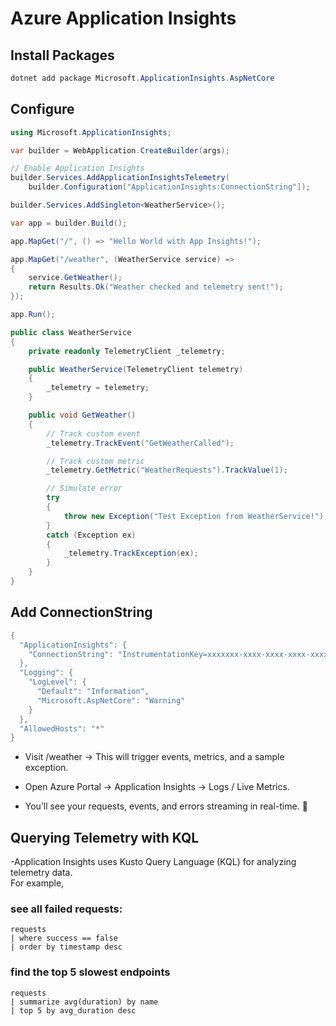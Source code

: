 # Azure Application Insights

## Install Packages 
```  cs
dotnet add package Microsoft.ApplicationInsights.AspNetCore
```

## Configure
``` cs Title="Program.cs"
using Microsoft.ApplicationInsights;

var builder = WebApplication.CreateBuilder(args);

// Enable Application Insights
builder.Services.AddApplicationInsightsTelemetry(
    builder.Configuration["ApplicationInsights:ConnectionString"]);

builder.Services.AddSingleton<WeatherService>();

var app = builder.Build();

app.MapGet("/", () => "Hello World with App Insights!");

app.MapGet("/weather", (WeatherService service) =>
{
    service.GetWeather();
    return Results.Ok("Weather checked and telemetry sent!");
});

app.Run();

public class WeatherService
{
    private readonly TelemetryClient _telemetry;

    public WeatherService(TelemetryClient telemetry)
    {
        _telemetry = telemetry;
    }

    public void GetWeather()
    {
        // Track custom event
        _telemetry.TrackEvent("GetWeatherCalled");

        // Track custom metric
        _telemetry.GetMetric("WeatherRequests").TrackValue(1);

        // Simulate error
        try
        {
            throw new Exception("Test Exception from WeatherService!");
        }
        catch (Exception ex)
        {
            _telemetry.TrackException(ex);
        }
    }
}

```

## Add ConnectionString
``` cs Title="appsettings.json"
{
  "ApplicationInsights": {
    "ConnectionString": "InstrumentationKey=xxxxxxx-xxxx-xxxx-xxxx-xxxxxxxxxxxx;IngestionEndpoint=https://<region>.in.applicationinsights.azure.com/"
  },
  "Logging": {
    "LogLevel": {
      "Default": "Information",
      "Microsoft.AspNetCore": "Warning"
    }
  },
  "AllowedHosts": "*"
}
```

- Visit /weather → This will trigger events, metrics, and a sample exception.

- Open Azure Portal → Application Insights → Logs / Live Metrics.

- You’ll see your requests, events, and errors streaming in real-time. 🎉

## Querying Telemetry with KQL
-Application Insights uses Kusto Query Language (KQL) for analyzing telemetry data.<br> For example, 

### see all failed requests:
```
requests
| where success == false
| order by timestamp desc
```
### find the top 5 slowest endpoints
```
requests
| summarize avg(duration) by name
| top 5 by avg_duration desc
```


